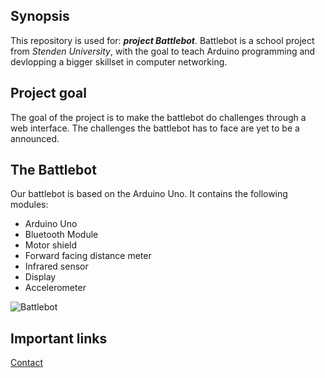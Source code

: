## Synopsis
This repository is used for: **_project Battlebot_**. Battlebot is a school project from _Stenden University_, with the goal to teach Arduino programming and devlopping a bigger skillset in computer networking.

## Project goal
The goal of the project is to make the battlebot do challenges through a web interface. The challenges the battlebot has to face are yet to
be a announced.

## The Battlebot
Our battlebot is based on the Arduino Uno. It contains the following modules:
- Arduino Uno
- Bluetooth Module
- Motor shield
- Forward facing distance meter
- Infrared sensor
- Display
- Accelerometer

![Battlebot](http://i.imgur.com/6JoS4ZX.jpg)

## Important links
[Contact](Documentation/Contact.md)
